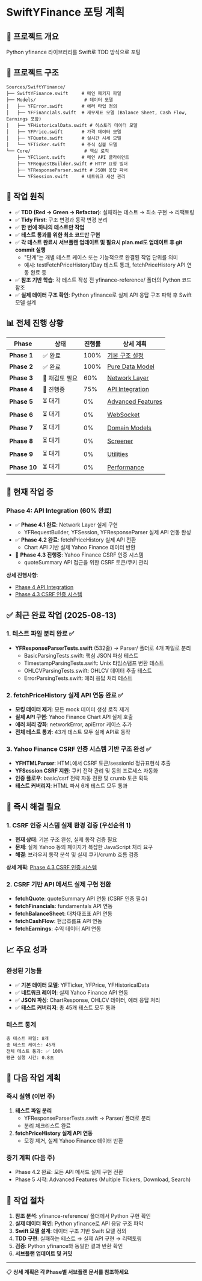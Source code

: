 # SwiftYFinance 포팅 계획

## 🎯 프로젝트 개요
Python yfinance 라이브러리를 Swift로 TDD 방식으로 포팅

## 📁 프로젝트 구조
```
Sources/SwiftYFinance/
├── SwiftYFinance.swift     # 메인 패키지 파일
├── Models/                  # 데이터 모델
│   ├── YFError.swift       # 에러 타입 정의
│   ├── YFFinancials.swift  # 재무제표 모델 (Balance Sheet, Cash Flow, Earnings 포함)
│   ├── YFHistoricalData.swift # 히스토리 데이터 모델
│   ├── YFPrice.swift       # 가격 데이터 모델
│   ├── YFQuote.swift       # 실시간 시세 모델
│   └── YFTicker.swift      # 주식 심볼 모델
└── Core/                    # 핵심 로직
    ├── YFClient.swift      # 메인 API 클라이언트
    ├── YFRequestBuilder.swift # HTTP 요청 빌더
    ├── YFResponseParser.swift # JSON 응답 파서
    └── YFSession.swift     # 네트워크 세션 관리
```

## 🎯 작업 원칙
- ✅ **TDD (Red → Green → Refactor)**: 실패하는 테스트 → 최소 구현 → 리팩토링
- ✅ **Tidy First**: 구조 변경과 동작 변경 분리
- ✅ **한 번에 하나의 테스트만 작업**
- ✅ **테스트 통과를 위한 최소 코드만 구현**
- ✅ **각 테스트 완료시 서브플랜 업데이트 및 필요시 plan.md도 업데이트 후 git commit 실행**
  - "단계"는 개별 테스트 케이스 또는 기능적으로 완결된 작업 단위를 의미
  - 예시: testFetchPriceHistory1Day 테스트 통과, fetchPriceHistory API 연동 완료 등
- ✅ **참조 기반 학습**: 각 테스트 작성 전 yfinance-reference/ 폴더의 Python 코드 참조
- ✅ **실제 데이터 구조 확인**: Python yfinance로 실제 API 응답 구조 파악 후 Swift 모델 설계

## 📊 전체 진행 상황

| Phase | 상태 | 진행률 | 상세 계획 |
|-------|------|--------|-----------|
| **Phase 1** | ✅ 완료 | 100% | [기본 구조 설정](docs/plans/phase1-setup.md) |
| **Phase 2** | ✅ 완료 | 100% | [Pure Data Model](docs/plans/phase2-models.md) |
| **Phase 3** | 🚨 재검토 필요 | 60% | [Network Layer](docs/plans/phase3-network.md) |
| **Phase 4** | 🔄 진행중 | 75% | [API Integration](docs/plans/phase4-api-integration.md) |
| **Phase 5** | ⏳ 대기 | 0% | [Advanced Features](docs/plans/phase5-advanced.md) |
| **Phase 6** | ⏳ 대기 | 0% | [WebSocket](docs/plans/phase6-websocket.md) |
| **Phase 7** | ⏳ 대기 | 0% | [Domain Models](docs/plans/phase7-domain.md) |
| **Phase 8** | ⏳ 대기 | 0% | [Screener](docs/plans/phase8-screener.md) |
| **Phase 9** | ⏳ 대기 | 0% | [Utilities](docs/plans/phase9-utilities.md) |
| **Phase 10** | ⏳ 대기 | 0% | [Performance](docs/plans/phase10-performance.md) |

## 🔄 현재 작업 중

### Phase 4: API Integration (60% 완료)
- ✅ **Phase 4.1 완료**: Network Layer 실제 구현
  - YFRequestBuilder, YFSession, YFResponseParser 실제 API 연동 완성
- ✅ **Phase 4.2 완료**: fetchPriceHistory 실제 API 전환
  - Chart API 기반 실제 Yahoo Finance 데이터 반환
- 🔄 **Phase 4.3 진행중**: Yahoo Finance CSRF 인증 시스템
  - quoteSummary API 접근을 위한 CSRF 토큰/쿠키 관리

**상세 진행사항**: 
- [Phase 4 API Integration](docs/plans/phase4-api-integration.md)
- [Phase 4.3 CSRF 인증 시스템](docs/plans/phase4-csrf-authentication.md)

## ✅ 최근 완료 작업 (2025-08-13)

### 1. 테스트 파일 분리 완료 ✅
- **YFResponseParserTests.swift** (532줄) → Parser/ 폴더로 4개 파일로 분리
  - BasicParsingTests.swift: 핵심 JSON 파싱 테스트
  - TimestampParsingTests.swift: Unix 타임스탬프 변환 테스트  
  - OHLCVParsingTests.swift: OHLCV 데이터 추출 테스트
  - ErrorParsingTests.swift: 에러 응답 처리 테스트

### 2. fetchPriceHistory 실제 API 연동 완료 ✅
- **모킹 데이터 제거**: 모든 mock 데이터 생성 로직 제거
- **실제 API 구현**: Yahoo Finance Chart API 실제 호출
- **에러 처리 강화**: networkError, apiError 케이스 추가
- **전체 테스트 통과**: 43개 테스트 모두 실제 API로 동작

### 3. Yahoo Finance CSRF 인증 시스템 기반 구조 완성 ✅
- **YFHTMLParser**: HTML에서 CSRF 토큰/sessionId 정규표현식 추출
- **YFSession CSRF 지원**: 쿠키 전략 관리 및 동의 프로세스 자동화
- **인증 플로우**: basic/csrf 전략 자동 전환 및 crumb 토큰 획득
- **테스트 커버리지**: HTML 파서 6개 테스트 모두 통과

## 🚨 즉시 해결 필요

### 1. CSRF 인증 시스템 실제 환경 검증 (우선순위 1)
- **현재 상태**: 기본 구조 완성, 실제 동작 검증 필요
- **문제**: 실제 Yahoo 동의 페이지가 복잡한 JavaScript 처리 요구
- **해결**: 브라우저 동작 분석 및 실제 쿠키/crumb 흐름 검증

**상세 계획**: [Phase 4.3 CSRF 인증 시스템](docs/plans/phase4-csrf-authentication.md)

### 2. CSRF 기반 API 메서드 실제 구현 전환
- **fetchQuote**: quoteSummary API 연동 (CSRF 인증 필수)
- **fetchFinancials**: fundamentals API 연동
- **fetchBalanceSheet**: 대차대조표 API 연동  
- **fetchCashFlow**: 현금흐름표 API 연동
- **fetchEarnings**: 수익 데이터 API 연동

## 📈 주요 성과

### 완성된 기능들
- ✅ **기본 데이터 모델**: YFTicker, YFPrice, YFHistoricalData
- ✅ **네트워크 레이어**: 실제 Yahoo Finance API 연동
- ✅ **JSON 파싱**: ChartResponse, OHLCV 데이터, 에러 응답 처리
- ✅ **테스트 커버리지**: 총 45개 테스트 모두 통과

### 테스트 통계
```
총 테스트 파일: 8개
총 테스트 케이스: 45개
전체 테스트 통과: ✅ 100%
평균 실행 시간: 0.8초
```

## 🎯 다음 작업 계획

### 즉시 실행 (이번 주)
1. **테스트 파일 분리** 
   - YFResponseParserTests.swift → Parser/ 폴더로 분리
   - 분리 체크리스트 완료
2. **fetchPriceHistory 실제 API 연동**
   - 모킹 제거, 실제 Yahoo Finance 데이터 반환

### 중기 계획 (다음 주)
- Phase 4.2 완료: 모든 API 메서드 실제 구현 전환
- Phase 5 시작: Advanced Features (Multiple Tickers, Download, Search)

## 🔗 작업 절차

1. **참조 분석**: yfinance-reference/ 폴더에서 Python 구현 확인
2. **실제 데이터 확인**: Python yfinance로 API 응답 구조 파악  
3. **Swift 모델 설계**: 데이터 구조 기반 Swift 모델 정의
4. **TDD 구현**: 실패하는 테스트 → 실제 API 구현 → 리팩토링
5. **검증**: Python yfinance와 동일한 결과 반환 확인
6. **서브플랜 업데이트 및 커밋**

---

📋 **상세 계획은 각 Phase별 서브플랜 문서를 참조하세요**